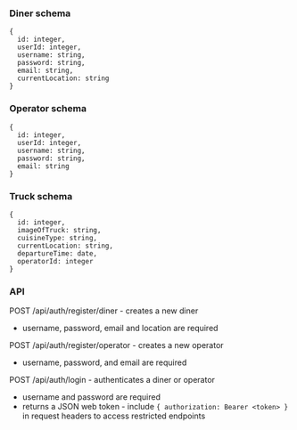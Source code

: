 ### Diner schema

    {
      id: integer,
      userId: integer,
      username: string,
      password: string,
      email: string,
      currentLocation: string
    }

### Operator schema

    {
      id: integer,
      userId: integer,
      username: string,
      password: string,
      email: string
    }

### Truck schema

    {
      id: integer,
      imageOfTruck: string,
      cuisineType: string,
      currentLocation: string,
      departureTime: date,
      operatorId: integer
    }

### API

POST /api/auth/register/diner - creates a new diner

- username, password, email and location are required

POST /api/auth/register/operator - creates a new operator

- username, password, and email are required

POST /api/auth/login - authenticates a diner or operator

- username and password are required
- returns a JSON web token - include `{ authorization: Bearer <token> }` in request headers to access restricted endpoints
